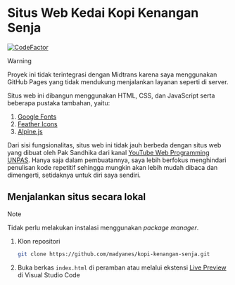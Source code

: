 # Situs Web Kedai Kopi Kenangan Senja

[![CodeFactor](https://www.codefactor.io/repository/github/madyanes/kopi-kenangan-senja/badge)](https://www.codefactor.io/repository/github/madyanes/kopi-kenangan-senja)

> [!WARNING]  
> Proyek ini tidak terintegrasi dengan Midtrans karena saya menggunakan GitHub Pages yang tidak mendukung menjalankan layanan seperti di server.

Situs web ini dibangun menggunakan HTML, CSS, dan JavaScript serta beberapa pustaka tambahan, yaitu:

1. [Google Fonts](https://fonts.google.com/)
2. [Feather Icons](https://github.com/feathericons/feather)
3. [Alpine.js](https://alpinejs.dev/)

Dari sisi fungsionalitas, situs web ini tidak jauh berbeda dengan situs web yang dibuat oleh Pak Sandhika dari kanal [YouTube Web Programming UNPAS](https://www.youtube.com/@sandhikagalihWPU). Hanya saja dalam pembuatannya, saya lebih berfokus menghindari penulisan kode repetitif sehingga mungkin akan lebih mudah dibaca dan dimengerti, setidaknya untuk diri saya sendiri.

## Menjalankan situs secara lokal

> [!NOTE]
> Tidak perlu melakukan instalasi menggunakan _package manager_.

1. Klon repositori

   ```bash
   git clone https://github.com/madyanes/kopi-kenangan-senja.git
   ```

2. Buka berkas `index.html` di peramban atau melalui ekstensi [Live Preview](https://marketplace.visualstudio.com/items?itemName=ms-vscode.live-server) di Visual Studio Code
